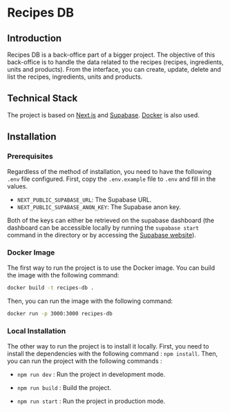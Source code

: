 # Recipes DB

## Introduction

Recipes DB is a back-office part of a bigger project. The objective of this back-office is to handle the data related to 
the recipes (recipes, ingredients, units and products). From the interface, you can create, update, delete and list the 
recipes, ingredients, units and products.

## Technical Stack

The project is based on [Next.js](https://nextjs.org/) and [Supabase](https://supabase.com/). 
[Docker](https://www.docker.com/) is also used. 


## Installation

### Prerequisites

Regardless of the method of installation, you need to have the following `.env` file configured. First, copy the
`.env.example` file to `.env` and fill in the values.

- `NEXT_PUBLIC_SUPABASE_URL`: The Supabase URL.
- `NEXT_PUBLIC_SUPABASE_ANON_KEY`: The Supabase anon key.

Both of the keys can either be retrieved on the supabase dashboard (the dashboard can be accessible locally by running 
the `supabase start` command in the directory or by accessing the [Supabase website](https://supabase.com/)).

### Docker Image
The first way to run the project is to use the Docker image. You can build the image with the following command:

```bash
docker build -t recipes-db .
```

Then, you can run the image with the following command:

```bash
docker run -p 3000:3000 recipes-db 
```

### Local Installation

The other way to run the project is to install it locally. First, you need to install the dependencies with the 
following command : `npm install`. Then, you can run the project with the following commands :

- `npm run dev` : Run the project in development mode.

- `npm run build` : Build the project.
- `npm run start` : Run the project in production mode.
